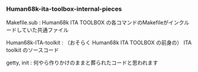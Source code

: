 ### Human68k-ita-toolbox-internal-pieces

Makefile.sub : Human68k ITA TOOLBOX の各コマンドのMakefileがインクルードしていた共通ファイル

Human68k-ITA-toolkit : （おそらく Human68k ITA TOOLBOX の前身の） ITA toolkit のソースコード

getty, init : 何やら作りかけのままと葬られたコードと思われます
